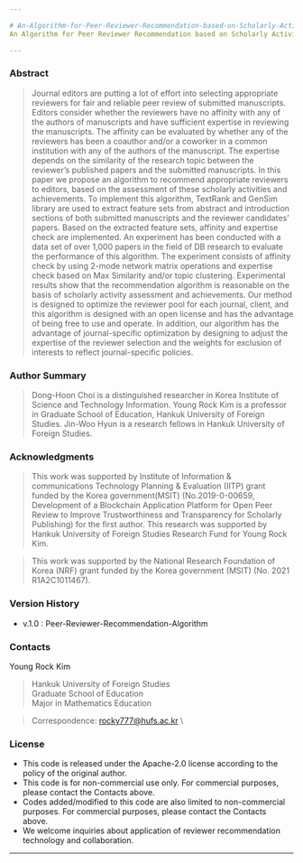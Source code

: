 ```yaml
---

# An-Algorithm-for-Peer-Reviewer-Recommendation-based-on-Scholarly-Activity-Assessment
An Algorithm for Peer Reviewer Recommendation based on Scholarly Activity Assessment

---
```


### Abstract
> Journal editors are putting a lot of effort into selecting appropriate reviewers for fair and reliable peer review of submitted manuscripts. Editors consider whether the reviewers have no affinity with any of the authors of manuscripts and have sufficient expertise in reviewing the manuscripts. The affinity can be evaluated by whether any of the reviewers has been a coauthor and/or a coworker in a common institution with any of the authors of the manuscript. The expertise depends on the similarity of the research topic between the reviewer’s published papers and the submitted manuscripts. In this paper we propose an algorithm to recommend appropriate reviewers to editors, based on the assessment of these scholarly activities and achievements. To implement this algorithm, TextRank and GenSim library are used to extract feature sets from abstract and introduction sections of both submitted manuscripts and the reviewer candidates’ papers. Based on the extracted feature sets, affinity and expertise check are implemented. An experiment has been conducted with a data set of over 1,000 papers in the field of DB research to evaluate the performance of this algorithm. The experiment consists of affinity check by using 2-mode network matrix operations and expertise check based on Max Similarity and/or topic clustering. Experimental results show that the recommendation algorithm is reasonable on the basis of scholarly activity assessment and achievements. Our method is designed to optimize the reviewer pool for each journal, client, and this algorithm is designed with an open license and has the advantage of being free to use and operate. In addition, our algorithm has the advantage of journal-specific optimization by designing to adjust the expertise of the reviewer selection and the weights for exclusion of interests to reflect journal-specific policies.

### Author Summary
> Dong-Hoon Choi is a distinguished researcher in Korea Institute of Science and Technology Information. Young Rock Kim is a professor in Graduate School of Education, Hankuk University of Foreign Studies. Jin-Woo Hyun is a research fellows in Hankuk University of Foreign Studies.

### Acknowledgments
> This work was supported by Institute of Information \& communications Technology Planning \& Evaluation (IITP) grant funded by the Korea government(MSIT) (No.2019-0-00659, Development of a Blockchain Application Platform for Open Peer Review to Improve Trustworthiness and Transparency for Scholarly Publishing) for the first author. This research was supported by Hankuk University of Foreign Studies Research Fund for Young Rock Kim.

> This work was supported by the National Research Foundation of Korea (NRF) grant funded by the Korea government (MSIT) (No. 2021 R1A2C1011467).

### Version History

* v.1.0 : Peer-Reviewer-Recommendation-Algorithm

### Contacts

Young Rock Kim 

> Hankuk University of Foreign Studies \
Graduate School of Education \
Major in Mathematics Education

> Correspondence: rocky777@hufs.ac.kr \

### License

* This code is released under the Apache-2.0 license according to the policy of the original author.
* This code is for non-commercial use only. For commercial purposes, please contact the Contacts above.
* Codes added/modified to this code are also limited to non-commercial purposes. For commercial purposes, please contact the Contacts above.
* We welcome inquiries about application of reviewer recommendation technology and collaboration.

---
